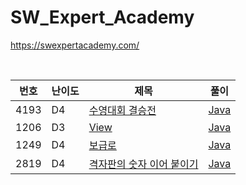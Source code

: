 # SW_Expert_Academy

https://swexpertacademy.com/

<br />

| 번호 | 난이도 | 제목                                                                                                                       | 풀이                                    |
| ---- | ------ | -------------------------------------------------------------------------------------------------------------------------- | --------------------------------------- |
| 4193 | D4     | [수영대회 결승전](https://swexpertacademy.com/main/code/userProblem/userProblemDetail.do?contestProbId=AWKaG6_6AGQDFARV)   | [Java](Java/swexpert/Problem_4193.java) |
| 1206 | D3     | [View](https://swexpertacademy.com/main/code/problem/problemDetail.do?contestProbId=AV134DPqAA8CFAYh)                      | [Java](Java/swexpert/Problem_1206.java) |
| 1249 | D4     | [보급로](https://swexpertacademy.com/main/code/problem/problemDetail.do?contestProbId=AV15QRX6APsCFAYD)                    | [Java](Java/swexpert/Problem_1249.java) |
| 2819 | D4     | [격자판의 숫자 이어 붙이기](https://swexpertacademy.com/main/code/problem/problemDetail.do?contestProbId=AV7I5fgqEogDFAXB) | [Java](Java/swexpert/Problem_2819.java) |
